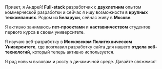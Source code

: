 Привет, я Андрей! **Full-stack** разработчик с **двухлетним** опытом коммерческой разработки и сейчас я ищу возможности в **крупных техкомпаниях**. Родом из **Беларуси**, сейчас живу в **Москве**.

Я активно занимаюсь **пет-проектами** и **наставничеством** студентов первого курса в своем университете.

Я изучаю веб-разработку в **Московском Политехническом Университете**, где возглавил разработку сайта для нашего **отдела веб-технологий**, который теперь активно используется.

Я рад новым вызовам и росту в динамичной среде. Давайте свяжемся!
